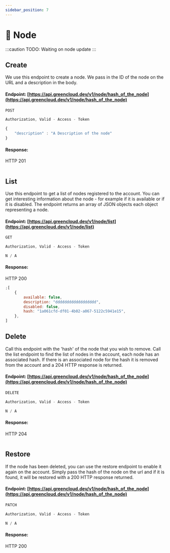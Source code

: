 ```yaml
---
sidebar_position: 7
---
```


# 📡 Node

:::caution
TODO: Waiting on node update
:::

## Create

We use this endpoint to create a node. We pass in the ID of the node on the URL and a description in the body.

#### Endpoint: [https://api.greencloud.dev/v1/node/hash_of_the_node](https://api.greencloud.dev/v1/node/hash_of_the_node)

```js title="HTTP VERB"
POST
```

```js title="Content Header"
Authorization, Valid - Access - Token
```

```js title="Body"
{
    "description" : "A Description of the node"
}
```

#### Response:

HTTP 201

```js title="API Response"

```

## List

Use this endpoint to get a list of nodes registered to the account. You can get interesting information about the node - for example if it is available or if it is disabled. The endpoint returns an array of JSON objects each object representing a node.

#### Endpoint: [https://api.greencloud.dev/v1/node/list](https://api.greencloud.dev/v1/node/list)

```js title="HTTP VERB"
GET
```

```js title="Content Header"
Authorization, Valid - Access - Token
```

```js title="Body"
N / A
```

#### Response:

HTTP 200

```js title="API Response"
;[
    {
        available: false,
        description: "dddddddddddddddddd",
        disabled: false,
        hash: "1a061cfd-df01-4b02-a067-5122c5941e15",
    },
]
```

## Delete

Call this endpoint with the 'hash' of the node that you wish to remove. Call the list endpoint to find the list of nodes in the account, each node has an associated hash. If there is an associated node for the hash it is removed from the account and a 204 HTTP response is returned.

#### Endpoint: [https://api.greencloud.dev/v1/node/hash_of_the_node](https://api.greencloud.dev/v1/node/hash_of_the_node)

```js title="HTTP VERB"
DELETE
```

```js title="Content Header"
Authorization, Valid - Access - Token
```

```js title="Body"
N / A
```

#### Response:

HTTP 204

```js title="API Response"

```

## Restore

If the node has been deleted, you can use the restore endpoint to enable it again on the account. Simply pass the hash of the node on the url and if it is found, it will be restored with a 200 HTTP response returned.

#### Endpoint: [https://api.greencloud.dev/v1/node/hash_of_the_node](https://api.greencloud.dev/v1/node/hash_of_the_node)

```js title="HTTP VERB"
PATCH
```

```js title="Content Header"
Authorization, Valid - Access - Token
```

```js title="Body"
N / A
```

#### Response:

HTTP 200

```js title="API Response"

```
